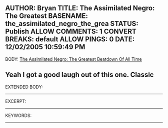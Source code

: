 AUTHOR: Bryan
TITLE: The Assimilated Negro: The Greatest
BASENAME: the_assimilated_negro_the_grea
STATUS: Publish
ALLOW COMMENTS: 1
CONVERT BREAKS: __default__
ALLOW PINGS: 0
DATE: 12/02/2005 10:59:49 PM
-----
BODY:
<a title="The Assimilated Negro: The Greatest Beatdown Of All Time" href="http://theassimilatednegro.blogspot.com/2005/11/greatest-beatdown-of-all-time.html">The Assimilated Negro: The Greatest Beatdown Of All Time</a>

Yeah I got a good laugh out of this one.
Classic
-----
EXTENDED BODY:

-----
EXCERPT:

-----
KEYWORDS:

-----


